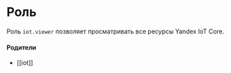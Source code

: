 # Роль

Роль `iot.viewer` позволяет просматривать все ресурсы Yandex IoT Core.


#### Родители

- [[iot]]
